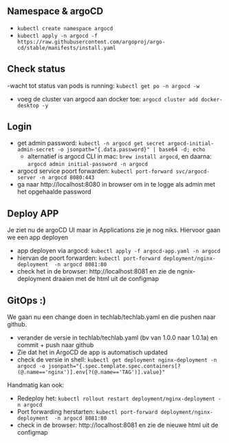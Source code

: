 ## Namespace & argoCD
- ```kubectl create namespace argocd```
- ```kubectl apply -n argocd -f https://raw.githubusercontent.com/argoproj/argo-cd/stable/manifests/install.yaml```
 
## Check status
-wacht tot status van pods is running: ```kubectl get po -n argocd -w```
- voeg de cluster van argocd aan docker toe: ```argocd cluster add docker-desktop -y```

## Login
- get admin password: ```kubectl -n argocd get secret argocd-initial-admin-secret -o jsonpath="{.data.password}" | base64 -d; echo ```
  - alternatief is argocd CLI in mac: ```brew install argocd```, en daarna: ```argocd admin initial-password -n argocd```
- argocd service poort forwarden: ```kubectl port-forward svc/argocd-server -n argocd 8080:443```
- ga naar http://localhost:8080 in browser om in te logge als admin met het opgehaalde password

## Deploy APP
Je ziet nu de argoCD UI maar in Applications zie je nog niks. Hiervoor gaan we een app deployen
- app deployen via argocd: ```kubectl apply -f argocd-app.yaml -n argocd```
- hiervan de poort forwarden: ```kubectl port-forward deployment/nginx-deployment  -n argocd 8081:80```
- check het in de browser: http://localhost:8081 en zie de ngnix-deployment draaien met de html uit de configmap

## GitOps :)
We gaan nu een change doen in techlab/techlab.yaml en die pushen naar github.
- verander de versie in techlab/techlab.yaml (bv van 1.0.0 naar 1.0.1a) en commit + push naar github
- Zie dat het in ArgoCD de app is automatisch updated
- check de versie in shell: ```kubectl get deployment nginx-deployment -n argocd -o jsonpath="{.spec.template.spec.containers[?(@.name=='nginx')].env[?(@.name=='TAG')].value}"```


Handmatig kan ook:
- Redeploy het: ```kubectl rollout restart deployment/nginx-deployment -n argocd```
- Port forwarding herstarten: ```kubectl port-forward deployment/nginx-deployment  -n argocd 8081:80```
- check in de browser: http://localhost:8081 en zie de nieuwe html uit de configmap
